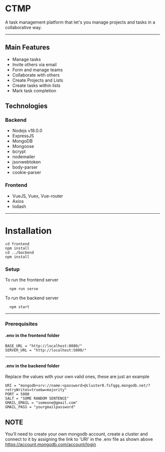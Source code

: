 # CTMP
A task management platform that let's you manage projects and tasks in a collaborative way.
***

## Main Features

  * Manage tasks
  * Invite others via email
  * Form and manage teams
  * Collaborate with others
  * Create Projects and Lists
  * Create tasks within lists
  * Mark task completion

## Technologies
  ### Backend
  * Nodejs v18.0.0
  * ExpressJS
  * MongoDB
  * Mongoose
  * bcrypt
  * nodemailer
  * jsonwebtoken
  * body-parser
  * cookie-parser
  ### Frontend
  * VueJS, Vuex, Vue-router
  * Axios
  * lodash
***
# Installation
```
cd frontend
npm install
cd ../backend
npm install 

```
### Setup

To run the frontend server
```
  npm run serve
```
To run the backend server
```
  npm start
```
***
### Prerequisites
#### .env in the frontend folder
```
BASE_URL = "http://localhost:8080/"
SERVER_URL = "http://localhost:5000/"
```
***

#### .env in the backend folder
Replace the values with your own valid ones, these are just an example
```
URI = "mongodb+srv://name:<password>@cluster0.fsfqgq.mongodb.net/?retryWrites=true&w=majority"
PORT = 5000
SALT = "SOME RANDOM SENTENCE"
GMAIL_EMAIL = "someone@gmail.com"
GMAIL_PASS = "yourgmailpassword"
```
NOTE
---
You'll need to create your own mongodb account, create a cluster and connect to it by assigning the link to 'URI' in the .env file as shown above
https://account.mongodb.com/account/login
